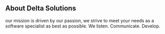 ## About Delta Solutions

our mission is driven by our passion, we strive to meet your needs as a software specialist as best as possible. We listen. Communicate. Develop.
